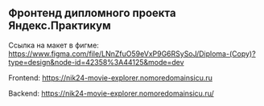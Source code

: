 ## Фронтенд дипломного проекта Яндекс.Практикум

Ссылка на макет в фигме: https://www.figma.com/file/LNnZfuO59eVxP9G6RSySoJ/Diploma-(Copy)?type=design&node-id=42358%3A44125&mode=dev

Frontend: https://nik24-movie-explorer.nomoredomainsicu.ru

Backend: https://nik24-movie-explorer.nomoredomainsicu.ru/